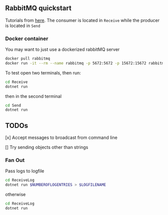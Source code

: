 ## RabbitMQ quickstart

Tutorials from [here](https://www.rabbitmq.com/tutorials/tutorial-one-dotnet.html).
The consumer is located in `Receive` while the producer is located in `Send`

### Docker container
You may want to just use a dockerized rabbitMQ server
```sh
docker pull rabbitmq
docker run -it --rm --name rabbitmq -p 5672:5672 -p 15672:15672 rabbitmq:3-management
```

To test open two terminals, then run:
```sh
cd Receive
dotnet run
```

then in the second terminal

```sh
cd Send
dotnet run
```


## TODOs
[x] Accept messages to broadcast from command line

[] Try sending objects other than strings


### Fan Out
Pass logs to logfile
```sh
cd ReceiveLog
dotnet run $NUMBEROFLOGENTRIES > $LOGFILENAME
```

otherwise
```sh
cd ReceiveLog
dotnet run 
```
